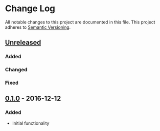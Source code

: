 # Change Log
All notable changes to this project are documented in this file.
This project adheres to [Semantic Versioning](http://semver.org/).

## [Unreleased](https://github.com/ravage84/cakephp-app-version/compare/0.1.0...master)
### Added

### Changed

### Fixed

## [0.1.0](https://github.com/ravage84/cakephp-app-version/releases/tag/0.1.0) - 2016-12-12
### Added
- Initial functionality
